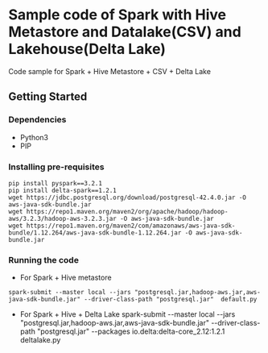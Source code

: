 # Sample code of Spark with Hive Metastore and Datalake(CSV) and Lakehouse(Delta Lake)

Code sample for Spark + Hive Metastore + CSV + Delta Lake

## Getting Started

### Dependencies

* Python3
* PIP

### Installing pre-requisites

```
pip install pyspark==3.2.1
pip install delta-spark==1.2.1
wget https://jdbc.postgresql.org/download/postgresql-42.4.0.jar -O aws-java-sdk-bundle.jar
wget https://repo1.maven.org/maven2/org/apache/hadoop/hadoop-aws/3.2.3/hadoop-aws-3.2.3.jar -O aws-java-sdk-bundle.jar
wget https://repo1.maven.org/maven2/com/amazonaws/aws-java-sdk-bundle/1.12.264/aws-java-sdk-bundle-1.12.264.jar -O aws-java-sdk-bundle.jar
```

### Running the code
* For Spark + Hive metastore
```
spark-submit --master local --jars "postgresql.jar,hadoop-aws.jar,aws-java-sdk-bundle.jar" --driver-class-path "postgresql.jar"  default.py
```

* For Spark + Hive + Delta Lake
spark-submit --master local --jars  "postgresql.jar,hadoop-aws.jar,aws-java-sdk-bundle.jar"  --driver-class-path "postgresql.jar"  --packages io.delta:delta-core_2.12:1.2.1 deltalake.py
```
